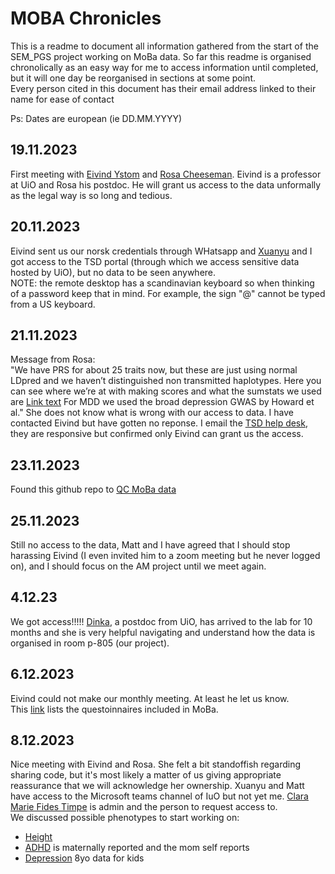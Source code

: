 # MOBA Chronicles

This is a readme to document all information gathered from the start of the SEM_PGS project working on MoBa data. So far this readme is organised chronolically as an easy way for me to access information until completed, 
but it will one day be reorganised in sections at some point. \
Every person cited in this document has their email address linked to their name for ease of contact

Ps: Dates are european (ie DD.MM.YYYY)


## 19.11.2023

First meeting with [Eivind Ystom](eivind.ystrom@psykologi.uio.no) and [Rosa Cheeseman](r.c.g.cheesman@psykologi.uio.no). Eivind is a professor at UiO and Rosa his postdoc. He will grant us access to the data 
unformally as the legal way is so long and tedious. 

## 20.11.2023

Eivind sent us our norsk credentials through WHatsapp and [Xuanyu](Xuanyu.Lyu@colorado.edu) and I got access to the TSD portal (through which we access sensitive data hosted by UiO), but no data to be seen anywhere. \
NOTE: the remote desktop has a scandinavian keyboard so when thinking of a password keep that in mind. For example, the sign "@" cannot be typed from a US keyboard.

## 21.11.2023

Message from Rosa: \
"We have PRS for about 25 traits now, but these are just using normal LDpred and we haven’t distinguished non transmitted haplotypes. Here you can see where we’re at with making scores and 
what the sumstats we used are [Link text](https://docs.google.com/spreadsheets/d/1Jn_NgXWPQsHLCjCW-Pa1Bs21hIZtzQKdZUjsfkhMLZI/edit#gid=488070425)
For MDD we used the broad depression GWAS by Howard et al."
She does not know what is wrong with our access to data. I have contacted Eivind but have gotten no reponse. I email the [TSD help desk](tsd-drift@usit.uio.no), they are responsive but confirmed only Eivind can grant us the access.

## 23.11.2023

Found this github repo to [QC MoBa data](https://github.com/novatr9/MoBaPsychGen-QC-pipeline)

## 25.11.2023

Still no access to the data, Matt and I have agreed that I should stop harassing Eivind (I even invited him to a zoom meeting but he never logged on), and I should focus on the AM project until we meet again.

## 4.12.23

We got access!!!!! [Dinka](dinka.smajlagic@psykologi.uio.no), a postdoc from UiO, has arrived to the lab for 10 months and she is very helpful navigating and understand how the data is organised in room p-805 (our project). 

## 6.12.2023

Eivind could not make our monthly meeting. At least he let us know. \
This [link](https://www.fhi.no/en/ch/studies/moba/for-forskere-artikler/questionnaires-from-moba/#invitation-and-statements-of-consent) lists the questoinnaires included in MoBa.

## 8.12.2023

Nice meeting with Eivind and Rosa. She felt a bit standoffish regarding sharing code, but it's most likely a matter of us giving appropriate reassurance that we will acknowledge her ownership. 
Xuanyu and Matt have access to the Microsoft teams channel of IuO but not yet me. [Clara Marie Fides Timpe](cmtimpe@uio.no) is admin and the person to request access to. \
We discussed possible phenotypes to start working on: 
 - <u>Height</u> 
 - <u>ADHD</u> is maternally reported and the mom self reports
 - <u>Depression</u> 8yo data for kids 
